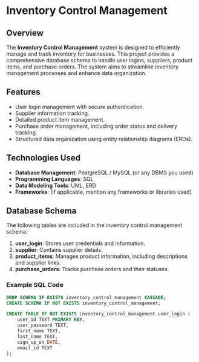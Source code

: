 # Inventory Control Management

## Overview
The **Inventory Control Management** system is designed to efficiently manage and track inventory for businesses. This project provides a comprehensive database schema to handle user logins, suppliers, product items, and purchase orders. The system aims to streamline inventory management processes and enhance data organization.

## Features
- User login management with secure authentication.
- Supplier information tracking.
- Detailed product item management.
- Purchase order management, including order status and delivery tracking.
- Structured data organization using entity relationship diagrams (ERDs).

## Technologies Used
- **Database Management**: PostgreSQL / MySQL (or any DBMS you used)
- **Programming Languages**: SQL
- **Data Modeling Tools**: UML, ERD
- **Frameworks**: [If applicable, mention any frameworks or libraries used]

## Database Schema
The following tables are included in the inventory control management schema:
1. **user_login**: Stores user credentials and information.
2. **supplier**: Contains supplier details.
3. **product_items**: Manages product information, including descriptions and supplier links.
4. **purchase_orders**: Tracks purchase orders and their statuses.

### Example SQL Code
```sql
DROP SCHEMA IF EXISTS inventory_control_management CASCADE;
CREATE SCHEMA IF NOT EXISTS inventory_control_management;

CREATE TABLE IF NOT EXISTS inventory_control_management.user_login (
    user_id TEXT PRIMARY KEY,
    user_password TEXT,
    first_name TEXT,
    last_name TEXT,
    sign_up_on DATE,
    email_id TEXT
);
